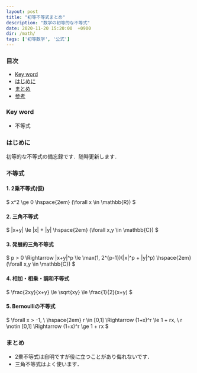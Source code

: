 ```yaml
---
layout: post
title: "初等不等式まとめ"
description: "数学の初等的な不等式"
date: 2020-11-20 15:20:00  +0900
dir: /math/
tags: ['初等数学', '公式']
---
```

<!-- 開発用 -->
<script async src="https://cdnjs.cloudflare.com/ajax/libs/mathjax/2.7.0/MathJax.js?config=TeX-AMS_CHTML"></script>
<script type="text/x-mathjax-config">
 MathJax.Hub.Config({
 tex2jax: {
 inlineMath: [["\\(","\\)"], ['$','$'] ],
 displayMath: [ ['$$','$$'], ["\\[","\\]"] ]
 }
 });
</script>

### 目次
- [Key word](#key-word)
- [はじめに](#はじめに)
- [まとめ](#まとめ)
- [参考](#参考)

### Key word
- 不等式

### はじめに
初等的な不等式の備忘録です．随時更新します．

### 不等式
#### 1. 2乗不等式(仮)
$ x^2 \ge 0 \hspace{2em} (\forall x \in \mathbb{R}) $

#### 2. 三角不等式
$ |x+y| \le |x| + |y| \hspace{2em} (\forall x,y \in \mathbb{C}) $

#### 3. 発展的三角不等式
$ p > 0 \Rightarrow |x+y|^p \le \max(1, 2^{p-1})(|x|^p + |y|^p) \hspace{2em} (\forall x,y \in \mathbb{C}) $


#### 4. 相加・相乗・調和不等式
$ \frac{2xy}{x+y} \le \sqrt{xy} \le \frac{1}{2}(x+y) $

#### 5. Bernoulliの不等式
$ \forall x > -1, \\ \hspace{2em} r \in [0,1] \Rightarrow (1+x)^r \le 1 + rx, \ r \notin [0,1] \Rightarrow (1+x)^r \ge 1 + rx $

### まとめ
- 2乗不等式は自明ですが役に立つことがあり侮れないです．
- 三角不等式はよく使います．

<!-- ### 参考 -->
<!-- ### 注意 -->
